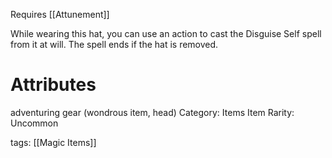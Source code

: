Requires [[Attunement]]

While wearing this hat, you can use an action to cast the Disguise Self spell from it at will. The spell ends if the hat is removed.

# Attributes
adventuring gear (wondrous item, head)
Category: Items
Item Rarity: Uncommon

tags: [[Magic Items]]